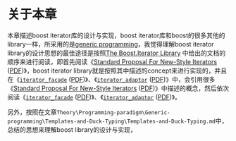 # 关于本章

本章描述boost iterator库的设计与实现，boost iterator库和boost的很多其他的library一样，所采用的是[generic programming](https://www.boost.org/community/generic_programming.html)，我觉得理解boost iterator library的设计思想的最佳途径是按照[The Boost.Iterator Library](https://www.boost.org/doc/libs/1_73_0/libs/iterator/doc/index.html) 中给出的文档的顺序来进行阅读，即首先阅读《[Standard Proposal For New-Style Iterators](https://www.boost.org/doc/libs/1_73_0/libs/iterator/doc/new-iter-concepts.html) ([PDF](https://www.boost.org/doc/libs/1_73_0/libs/iterator/doc/new-iter-concepts.pdf))》，boost iterator library就是按照其中描述的concept来进行实现的，并且在《[`iterator_facade`](https://www.boost.org/doc/libs/1_73_0/libs/iterator/doc/iterator_facade.html) ([PDF](https://www.boost.org/doc/libs/1_73_0/libs/iterator/doc/iterator_facade.pdf))》、《[`iterator_adaptor`](https://www.boost.org/doc/libs/1_73_0/libs/iterator/doc/iterator_adaptor.html) ([PDF](https://www.boost.org/doc/libs/1_73_0/libs/iterator/doc/iterator_adaptor.pdf))》中，会引用很多《[Standard Proposal For New-Style Iterators](https://www.boost.org/doc/libs/1_73_0/libs/iterator/doc/new-iter-concepts.html) ([PDF](https://www.boost.org/doc/libs/1_73_0/libs/iterator/doc/new-iter-concepts.pdf))》中描述的概念，然后依次阅读《[`iterator_facade`](https://www.boost.org/doc/libs/1_73_0/libs/iterator/doc/iterator_facade.html) ([PDF](https://www.boost.org/doc/libs/1_73_0/libs/iterator/doc/iterator_facade.pdf))》、《[`iterator_adaptor`](https://www.boost.org/doc/libs/1_73_0/libs/iterator/doc/iterator_adaptor.html) ([PDF](https://www.boost.org/doc/libs/1_73_0/libs/iterator/doc/iterator_adaptor.pdf))》。

另外，按照在文章`Theory\Programming-paradigm\Generic-programming\Templates-and-Duck-Typing\Templates-and-Duck-Typing.md`中，总结的思想来理解boost library的设计与实现，